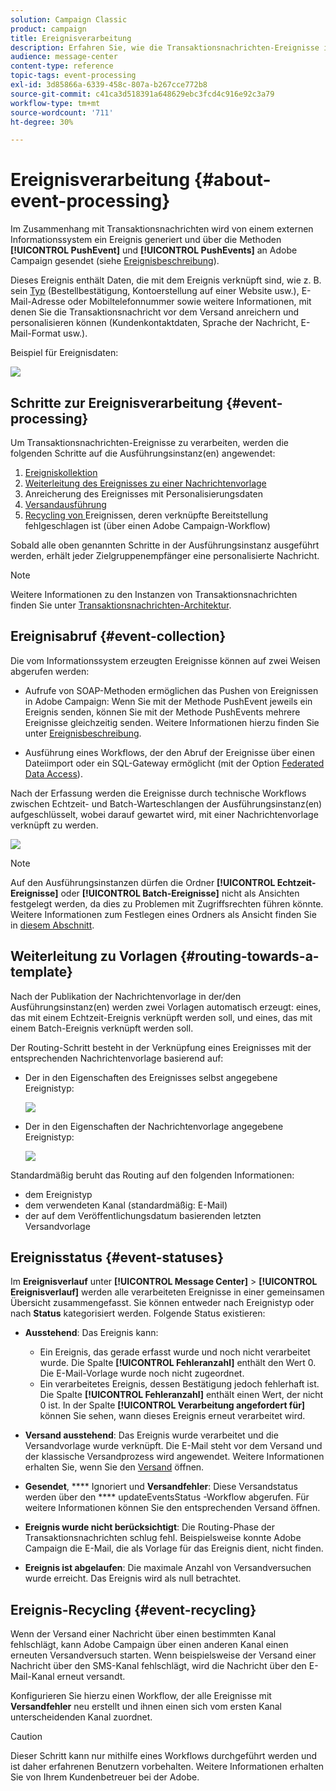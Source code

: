 ```yaml
---
solution: Campaign Classic
product: campaign
title: Ereignisverarbeitung
description: Erfahren Sie, wie die Transaktionsnachrichten-Ereignisse in Adobe Campaign Classic verarbeitet werden.
audience: message-center
content-type: reference
topic-tags: event-processing
exl-id: 3d85866a-6339-458c-807a-b267cce772b8
source-git-commit: c41ca3d518391a648629ebc3fcd4c916e92c3a79
workflow-type: tm+mt
source-wordcount: '711'
ht-degree: 30%

---
```


# Ereignisverarbeitung {#about-event-processing}

Im Zusammenhang mit Transaktionsnachrichten wird von einem externen Informationssystem ein Ereignis generiert und über die Methoden **[!UICONTROL PushEvent]** und **[!UICONTROL PushEvents]** an Adobe Campaign gesendet (siehe [Ereignisbeschreibung](../../message-center/using/event-description.md)).

Dieses Ereignis enthält Daten, die mit dem Ereignis verknüpft sind, wie z. B. sein [Typ](../../message-center/using/creating-event-types.md) (Bestellbestätigung, Kontoerstellung auf einer Website usw.), E-Mail-Adresse oder Mobiltelefonnummer sowie weitere Informationen, mit denen Sie die Transaktionsnachricht vor dem Versand anreichern und personalisieren können (Kundenkontaktdaten, Sprache der Nachricht, E-Mail-Format usw.).

Beispiel für Ereignisdaten:

![](assets/messagecenter_events_request_001.png)

## Schritte zur Ereignisverarbeitung {#event-processing}

Um Transaktionsnachrichten-Ereignisse zu verarbeiten, werden die folgenden Schritte auf die Ausführungsinstanz(en) angewendet:

1. [Ereigniskollektion](#event-collection)
1. [Weiterleitung des Ereignisses zu einer Nachrichtenvorlage](#routing-towards-a-template)
1. Anreicherung des Ereignisses mit Personalisierungsdaten
1. [Versandausführung](../../message-center/using/delivery-execution.md)
1. [Recycling von ](#event-recycling) Ereignissen, deren verknüpfte Bereitstellung fehlgeschlagen ist (über einen Adobe Campaign-Workflow)

Sobald alle oben genannten Schritte in der Ausführungsinstanz ausgeführt werden, erhält jeder Zielgruppenempfänger eine personalisierte Nachricht.

>[!NOTE]
>
>Weitere Informationen zu den Instanzen von Transaktionsnachrichten finden Sie unter [Transaktionsnachrichten-Architektur](../../message-center/using/transactional-messaging-architecture.md).


## Ereignisabruf {#event-collection}

Die vom Informationssystem erzeugten Ereignisse können auf zwei Weisen abgerufen werden:

* Aufrufe von SOAP-Methoden ermöglichen das Pushen von Ereignissen in Adobe Campaign: Wenn Sie mit der Methode PushEvent jeweils ein Ereignis senden, können Sie mit der Methode PushEvents mehrere Ereignisse gleichzeitig senden. Weitere Informationen hierzu finden Sie unter [Ereignisbeschreibung](../../message-center/using/event-description.md).

* Ausführung eines Workflows, der den Abruf der Ereignisse über einen Dateiimport oder ein SQL-Gateway ermöglicht (mit der Option [Federated Data Access](../../installation/using/about-fda.md)).

Nach der Erfassung werden die Ereignisse durch technische Workflows zwischen Echtzeit- und Batch-Warteschlangen der Ausführungsinstanz(en) aufgeschlüsselt, wobei darauf gewartet wird, mit einer Nachrichtenvorlage verknüpft zu werden.

![](assets/messagecenter_events_queues_001.png)

>[!NOTE]
>
>Auf den Ausführungsinstanzen dürfen die Ordner **[!UICONTROL Echtzeit-Ereignisse]** oder **[!UICONTROL Batch-Ereignisse]** nicht als Ansichten festgelegt werden, da dies zu Problemen mit Zugriffsrechten führen könnte. Weitere Informationen zum Festlegen eines Ordners als Ansicht finden Sie in [diesem Abschnitt](../../platform/using/access-management-folders.md).

## Weiterleitung zu Vorlagen {#routing-towards-a-template}

Nach der Publikation der Nachrichtenvorlage in der/den Ausführungsinstanz(en) werden zwei Vorlagen automatisch erzeugt: eines, das mit einem Echtzeit-Ereignis verknüpft werden soll, und eines, das mit einem Batch-Ereignis verknüpft werden soll.

Der Routing-Schritt besteht in der Verknüpfung eines Ereignisses mit der entsprechenden Nachrichtenvorlage basierend auf:

* Der in den Eigenschaften des Ereignisses selbst angegebene Ereignistyp:

   ![](assets/messagecenter_event_type_001.png)

* Der in den Eigenschaften der Nachrichtenvorlage angegebene Ereignistyp:

   ![](assets/messagecenter_event_type_002.png)

Standardmäßig beruht das Routing auf den folgenden Informationen:

* dem Ereignistyp
* dem verwendeten Kanal (standardmäßig: E-Mail)
* der auf dem Veröffentlichungsdatum basierenden letzten Versandvorlage

## Ereignisstatus {#event-statuses}

Im **Ereignisverlauf** unter **[!UICONTROL Message Center]** > **[!UICONTROL Ereignisverlauf]** werden alle verarbeiteten Ereignisse in einer gemeinsamen Übersicht zusammengefasst. Sie können entweder nach Ereignistyp oder nach **Status** kategorisiert werden. Folgende Status existieren:

* **Ausstehend**: Das Ereignis kann:

   * Ein Ereignis, das gerade erfasst wurde und noch nicht verarbeitet wurde. Die Spalte **[!UICONTROL Fehleranzahl]** enthält den Wert 0. Die E-Mail-Vorlage wurde noch nicht zugeordnet.
   * Ein verarbeitetes Ereignis, dessen Bestätigung jedoch fehlerhaft ist. Die Spalte **[!UICONTROL Fehleranzahl]** enthält einen Wert, der nicht 0 ist. In der Spalte **[!UICONTROL Verarbeitung angefordert für]** können Sie sehen, wann dieses Ereignis erneut verarbeitet wird.

* **Versand ausstehend**: Das Ereignis wurde verarbeitet und die Versandvorlage wurde verknüpft. Die E-Mail steht vor dem Versand und der klassische Versandprozess wird angewendet. Weitere Informationen erhalten Sie, wenn Sie den  [Versand](../../delivery/using/about-message-tracking.md) öffnen.
* **Gesendet**,  **** Ignoriert und  **Versandfehler**: Diese Versandstatus werden über den  **** updateEventsStatus -Workflow abgerufen. Für weitere Informationen können Sie den entsprechenden Versand öffnen.
* **Ereignis wurde nicht berücksichtigt**: Die Routing-Phase der Transaktionsnachrichten schlug fehl. Beispielsweise konnte Adobe Campaign die E-Mail, die als Vorlage für das Ereignis dient, nicht finden.
* **Ereignis ist abgelaufen**: Die maximale Anzahl von Versandversuchen wurde erreicht. Das Ereignis wird als null betrachtet.

## Ereignis-Recycling {#event-recycling}

Wenn der Versand einer Nachricht über einen bestimmten Kanal fehlschlägt, kann Adobe Campaign über einen anderen Kanal einen erneuten Versandversuch starten. Wenn beispielsweise der Versand einer Nachricht über den SMS-Kanal fehlschlägt, wird die Nachricht über den E-Mail-Kanal erneut versandt.

Konfigurieren Sie hierzu einen Workflow, der alle Ereignisse mit **Versandfehler** neu erstellt und ihnen einen sich vom ersten Kanal unterscheidenden Kanal zuordnet.

>[!CAUTION]
>
>Dieser Schritt kann nur mithilfe eines Workflows durchgeführt werden und ist daher erfahrenen Benutzern vorbehalten. Weitere Informationen erhalten Sie von Ihrem Kundenbetreuer bei der Adobe.